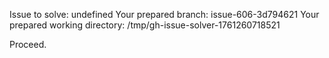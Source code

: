 Issue to solve: undefined
Your prepared branch: issue-606-3d794621
Your prepared working directory: /tmp/gh-issue-solver-1761260718521

Proceed.